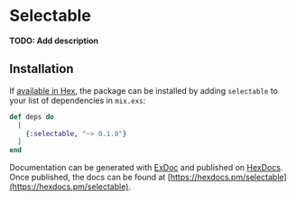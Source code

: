 # Selectable

**TODO: Add description**

## Installation

If [available in Hex](https://hex.pm/docs/publish), the package can be installed
by adding `selectable` to your list of dependencies in `mix.exs`:

```elixir
def deps do
  [
    {:selectable, "~> 0.1.0"}
  ]
end
```

Documentation can be generated with [ExDoc](https://github.com/elixir-lang/ex_doc)
and published on [HexDocs](https://hexdocs.pm). Once published, the docs can
be found at [https://hexdocs.pm/selectable](https://hexdocs.pm/selectable).

